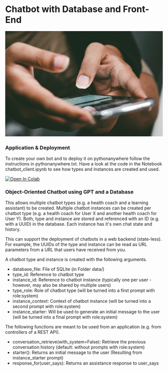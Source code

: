 # Chatbot with Database and Front-End

<picture>
 <img alt="a close up of a person holding a cell phone" src=".readme/pradamas-gifarry-889Qh5HJj4I-unsplash.jpg">
</picture>

### Application & Deployment
To create your own bot and to deploy it on pythonanywhere follow the instructions in pythonanywhere.txt. Have a look at the code in the Notebook chatbot_client.ipynb to see how types and instances are created and used.

[![Open In Colab](https://colab.research.google.com/assets/colab-badge.svg)](https://colab.research.google.com/github/zhaw-iwi/singlestate_conversations/blob/main/google_colab.ipynb)

### Object-Oriented Chatbot using GPT and a Database
This allows multiple chatbot types (e.g. a health coach and a learning assistant) to be created. Multiple chatbot instances can be created per chatbot type (e.g. a health coach for User X and another health coach for User Y). Both, type and instance are stored and referenced with an ID (e.g. with a UUID) in the database. Each instance has it's own chat state and history.

This can support the deployment of chatbots in a web backend (state-less). For example, the UUIDs of the type and instance can be read as URL parameters from a URL that users have received from you.

A chatbot type and instance is created with the following arguments.
- database_file: File of SQLite (in Folder data/)
- type_id: Reference to chatbot type
- instance_id: Reference to chatbot instance (typically one per user - however, may also be shared by multiple users)
- type_role: Role of chatbot type (will be turned into a first prompt with role:system)
- instance_context: Context of chatbot instance (will be turned into a second prompt with role:system)
- instance_starter: Will be used to generate an initial message to the user (will be turned into a final prompt with role:system)

The following functions are meant to be used from an application (e.g. from controllers of a REST API).
- conversation_retrieve(with_system=False): Retrieve the previous conversation history (default: without prompts with role:system)
- starter(): Returns an initial message to the user (Resulting from instance_starter prompt)
- response_for(user_says): Returns an assistance response to user_says
